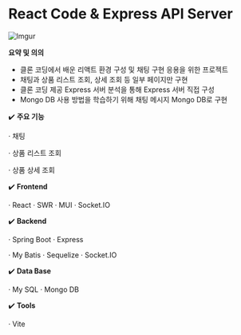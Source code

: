 # React Code & Express API Server

![Imgur](https://i.imgur.com/hzhQt8Z.png)

******************요약 및 의의******************

- 클론 코딩에서 배운 리액트 환경 구성 및 채팅 구현 응용을 위한 프로젝트
- 채팅과 상품 리스트 조회, 상세 조회 등 일부 페이지만 구현
- 클론 코딩 제공 Express 서버 분석을 통해 Express 서버 직접 구성
- Mongo DB 사용 방법을 학습하기 위해 채팅 메시지 Mongo DB로 구현

✔️ ******************주요 기능******************

· 채팅

· 상품 리스트 조회

· 상품 상세 조회

✔️ **Frontend**

· React · SWR · MUI · Socket.IO

✔️ **Backend**

· Spring Boot · Express 

· My Batis · Sequelize · Socket.IO

✔️ **Data Base**

· My SQL · Mongo DB

✔️ **Tools**

· Vite
